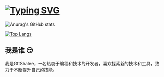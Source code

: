 # [![Typing SVG](https://readme-typing-svg.demolab.com/?lines=welcome+to+my+home;this+is+my+github+home)](https://git.io/typing-svg)



![Anurag's GitHub stats](https://github-readme-stats.vercel.app/api?username=GttShalee&show_icons=true&theme=radical)

[![Top Langs](https://github-readme-stats.vercel.app/api/top-langs/?username=GttShalee&layout=donut-vertical)](https://github.com/anuraghazra/github-readme-stats)

## 我是谁   :smirk:

我是GttShalee，一名热衷于编程和技术的开发者，喜欢探索新的技术和工具，致力于不断提升自己的技能。
